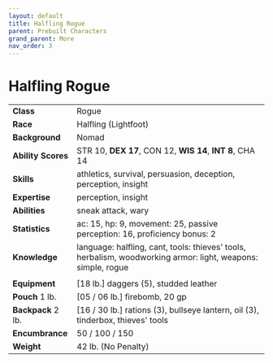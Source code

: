 ```yaml
---
layout: default
title: Halfling Rogue
parent: Prebuilt Characters
grand_parent: More
nav_order: 3
---
```


# Halfling Rogue

|                    |                                                                                                              |
| :----------------- | :----------------------------------------------------------------------------------------------------------- |
| **Class**          | Rogue                                                                                                        |
| **Race**           | Halfling (Lightfoot)                                                                                         |
| **Background**     | Nomad                                                                                                        |
| **Ability Scores** | STR 10, **DEX 17**, CON 12, **WIS 14**, **INT 8**, CHA 14                                                    |
| **Skills**         | athletics, survival, persuasion, deception, perception, insight                                              |
| **Expertise**      | perception, insight                                                                                          |
| **Abilities**      | sneak attack, wary                                                                                           |
| **Statistics**     | ac: 15, hp: 9, movement: 25, passive perception: 16,  proficiency bonus: 2                                   |
| **Knowledge**      | language: halfling, cant, tools: thieves' tools, herbalism, woodworking armor: light, weapons: simple, rogue |
|                    |                                                                                                              |
| **Equipment**      | [18 lb.] daggers (5), studded leather                                                                        |
| **Pouch** 1 lb.    | [05 / 06 lb.] firebomb, 20 gp                                                                                |
| **Backpack** 2 lb. | [16 / 30 lb.] rations (3), bullseye lantern, oil (3), tinderbox, thieves' tools                              |
| **Encumbrance**    | 50 / 100 / 150                                                                                               |
| **Weight**         | 42 lb. (No Penalty)                                                                                          |